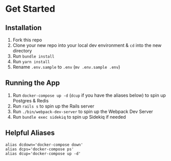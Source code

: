 # Get Started

## Installation

1. Fork this repo
1. Clone your new repo into your local dev environment & `cd` into the new directory
1. Run `bundle install`
1. Run `yarn install`
1. Rename `.env.sample` to `.env` (`mv .env.sample .env`)

## Running the App
1. Run `docker-compose up -d` (`dcup` if you have the aliases below) to spin up Postgres & Redis
1. Run `rails s` to spin up the Rails server
1. Run `./bin/webpack-dev-server` to spin up the Webpack Dev Server
1. Run `bundle exec sidekiq` to spin up Sidekiq if needed

## Helpful Aliases
```shell
alias dcdown='docker-compose down'
alias dcps='docker-compose ps'
alias dcup='docker-compose up -d'
```

